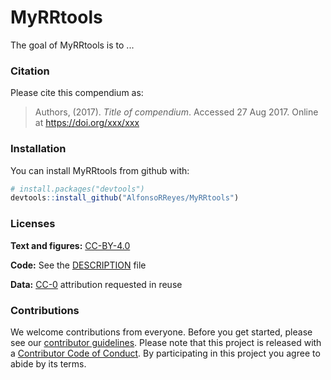 
<!-- README.md is generated from README.Rmd. Please edit that file -->
MyRRtools
=========

The goal of MyRRtools is to ...

### Citation

Please cite this compendium as:

> Authors, (2017). *Title of compendium*. Accessed 27 Aug 2017. Online at <https://doi.org/xxx/xxx>

### Installation

You can install MyRRtools from github with:

``` r
# install.packages("devtools")
devtools::install_github("AlfonsoRReyes/MyRRtools")
```

### Licenses

**Text and figures:** [CC-BY-4.0](http://creativecommons.org/licenses/by/4.0/)

**Code:** See the [DESCRIPTION](DESCRIPTION) file

**Data:** [CC-0](http://creativecommons.org/publicdomain/zero/1.0/) attribution requested in reuse

### Contributions

We welcome contributions from everyone. Before you get started, please see our [contributor guidelines](CONTRIBUTING.md). Please note that this project is released with a [Contributor Code of Conduct](CONDUCT.md). By participating in this project you agree to abide by its terms.
